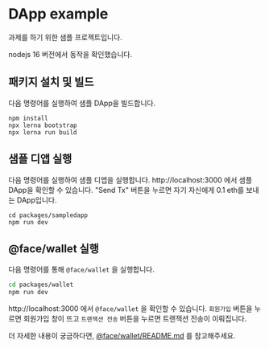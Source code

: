 # DApp example

과제를 하기 위한 샘플 프로젝트입니다.

nodejs 16 버전에서 동작을 확인했습니다.

## 패키지 설치 및 빌드

다음 명령어를 실행하여 샘플 DApp을 빌드합니다.

```
npm install
npx lerna bootstrap
npx lerna run build
```

## 샘플 디앱 실행

다음 명령어를 실행하여 샘플 디앱을 실행합니다.
http://localhost:3000 에서 샘플 DApp을 확인할 수 있습니다.
"Send Tx" 버튼을 누르면 자기 자신에게 0.1 eth를 보내는 DApp입니다.

```
cd packages/sampledapp
npm run dev
```

## @face/wallet 실행

다음 명령어를 통해 `@face/wallet` 을 실행합니다.
```sh
cd packages/wallet
npm run dev
```


http://localhost:3000 에서 `@face/wallet` 을 확인할 수 있습니다.
`회원가입` 버튼을 누르면 회원가입 창이 뜨고
`트랜잭션 전송` 버튼을 누르면 트랜잭션 전송이 이뤄집니다.

더 자세한 내용이 궁금하다면, [@face/wallet/README.md](./packages/wallet/README.md) 를 참고해주세요.
